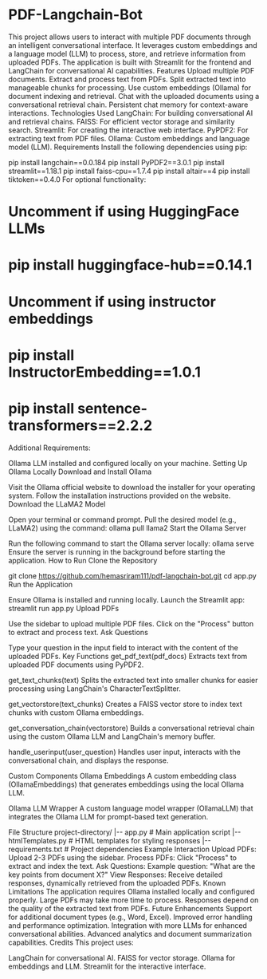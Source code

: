 # PDF-Langchain-Bot
This project allows users to interact with multiple PDF documents through an intelligent conversational interface. It leverages custom embeddings and a language model (LLM) to process, store, and retrieve information from uploaded PDFs. The application is built with Streamlit for the frontend and LangChain for conversational AI capabilities.
Features
Upload multiple PDF documents.
Extract and process text from PDFs.
Split extracted text into manageable chunks for processing.
Use custom embeddings (Ollama) for document indexing and retrieval.
Chat with the uploaded documents using a conversational retrieval chain.
Persistent chat memory for context-aware interactions.
Technologies Used
LangChain: For building conversational AI and retrieval chains.
FAISS: For efficient vector storage and similarity search.
Streamlit: For creating the interactive web interface.
PyPDF2: For extracting text from PDF files.
Ollama: Custom embeddings and language model (LLM).
Requirements
Install the following dependencies using pip:

pip install langchain==0.0.184
pip install PyPDF2==3.0.1
pip install streamlit==1.18.1
pip install faiss-cpu==1.7.4
pip install altair==4
pip install tiktoken==0.4.0
For optional functionality:

# Uncomment if using HuggingFace LLMs
# pip install huggingface-hub==0.14.1

# Uncomment if using instructor embeddings
# pip install InstructorEmbedding==1.0.1
# pip install sentence-transformers==2.2.2
Additional Requirements:

Ollama LLM installed and configured locally on your machine.
Setting Up Ollama Locally
Download and Install Ollama

Visit the Ollama official website to download the installer for your operating system.
Follow the installation instructions provided on the website.
Download the LLaMA2 Model

Open your terminal or command prompt.
Pull the desired model (e.g., LLaMA2) using the command:
ollama pull llama2
Start the Ollama Server

Run the following command to start the Ollama server locally:
ollama serve
Ensure the server is running in the background before starting the application.
How to Run
Clone the Repository

git clone https://github.com/hemasriram111/pdf-langchain-bot.git
cd app.py
Run the Application

Ensure Ollama is installed and running locally.
Launch the Streamlit app:
streamlit run app.py
Upload PDFs

Use the sidebar to upload multiple PDF files.
Click on the "Process" button to extract and process text.
Ask Questions

Type your question in the input field to interact with the content of the uploaded PDFs.
Key Functions
get_pdf_text(pdf_docs)
Extracts text from uploaded PDF documents using PyPDF2.

get_text_chunks(text)
Splits the extracted text into smaller chunks for easier processing using LangChain's CharacterTextSplitter.

get_vectorstore(text_chunks)
Creates a FAISS vector store to index text chunks with custom Ollama embeddings.

get_conversation_chain(vectorstore)
Builds a conversational retrieval chain using the custom Ollama LLM and LangChain's memory buffer.

handle_userinput(user_question)
Handles user input, interacts with the conversational chain, and displays the response.

Custom Components
Ollama Embeddings
A custom embedding class (OllamaEmbeddings) that generates embeddings using the local Ollama LLM.

Ollama LLM Wrapper
A custom language model wrapper (OllamaLLM) that integrates the Ollama LLM for prompt-based text generation.

File Structure
project-directory/
|-- app.py                  # Main application script
|-- htmlTemplates.py        # HTML templates for styling responses
|-- requirements.txt        # Project dependencies
Example Interaction
Upload PDFs: Upload 2-3 PDFs using the sidebar.
Process PDFs: Click "Process" to extract and index the text.
Ask Questions: Example question: "What are the key points from document X?"
View Responses: Receive detailed responses, dynamically retrieved from the uploaded PDFs.
Known Limitations
The application requires Ollama installed locally and configured properly.
Large PDFs may take more time to process.
Responses depend on the quality of the extracted text from PDFs.
Future Enhancements
Support for additional document types (e.g., Word, Excel).
Improved error handling and performance optimization.
Integration with more LLMs for enhanced conversational abilities.
Advanced analytics and document summarization capabilities.
Credits
This project uses:

LangChain for conversational AI.
FAISS for vector storage.
Ollama for embeddings and LLM.
Streamlit for the interactive interface.
